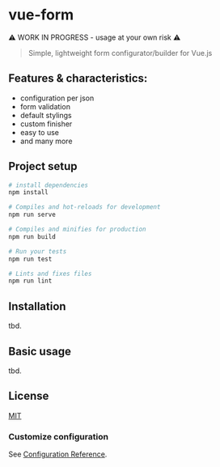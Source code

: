 # vue-form

:warning: WORK IN PROGRESS - usage at your own risk :warning:

> Simple, lightweight form configurator/builder for Vue.js

## Features & characteristics:
*  configuration per json
*  form validation
*  default stylings
*  custom finisher
*  easy to use
*  and many more


## Project setup
``` bash
# install dependencies
npm install

# Compiles and hot-reloads for development
npm run serve

# Compiles and minifies for production
npm run build

# Run your tests
npm run test

# Lints and fixes files
npm run lint
```


## Installation
tbd.


## Basic usage
tbd.


## License
[MIT](http://opensource.org/licenses/MIT)


### Customize configuration
See [Configuration Reference](https://cli.vuejs.org/config/).
